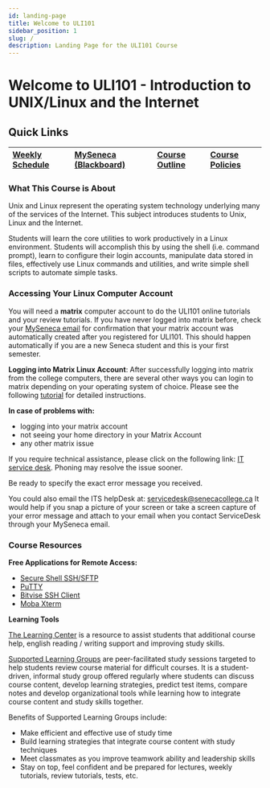 ```yaml
---
id: landing-page
title: Welcome to ULI101
sidebar_position: 1
slug: /
description: Landing Page for the ULI101 Course
---
```


# Welcome to ULI101 - Introduction to UNIX/Linux and the Internet

## Quick Links

| [Weekly Schedule](./intro.md) | [MySeneca (Blackboard)](https://my.senecacollege.ca/) | [Course Outline](https://apps.senecacollege.ca/ssos/findOutline.do?termCode=20232&subjectCode=ULI101&schoolCode=SICT) | [Course Policies](/B-SubSection2/course-policies.md) |
| :--- | :--- | :--- | :--- |


### What This Course is About

Unix and Linux represent the operating system technology underlying many of the services of the Internet. This subject introduces students to Unix, Linux and the Internet.

Students will learn the core utilities to work productively in a Linux environment. Students will accomplish this by using the shell (i.e. command prompt), learn to configure their login accounts, manipulate data stored in files, effectively use Linux commands and utilities, and write simple shell scripts to automate simple tasks.

### Accessing Your Linux Computer Account

You will need a **matrix** computer account to do the ULI101 online tutorials and your review tutorials. If you have never logged into matrix before, check your [MySeneca email](https://myseneca.ca/) for confirmation that your matrix account was automatically created after you registered for ULI101. This should happen automatically if you are a new Seneca student and this is your first semester.

**Logging into Matrix Linux Account**: After successfully logging into matrix from the college computers, there are several other ways you can login to matrix depending on your operating system of choice. Please see the following [tutorial](/A-Tutorials/tutorial1.md#method-1-connecting-to-your-matrix-account-from-your-home-computer) for detailed instructions.

**In case of problems with:**

  - logging into your matrix account
  - not seeing your home directory in your Matrix Account
  - any other matrix issue

If you require technical assistance, please click on the following link:
[IT service desk](https://students.senecacollege.ca/spaces/190/support/wiki/view/1473/contact-its). Phoning may resolve the issue sooner.

Be ready to specify the exact error message you received.

You could also email the ITS helpDesk at: servicedesk@senecacollege.ca
It would help if you snap a picture of your screen or take a screen capture of your error message and attach to your email when you contact ServiceDesk through your MySeneca email.

### Course Resources

**Free Applications for Remote Access:**

- [Secure Shell SSH/SFTP](https://www.sfsu.edu/ftp/win/ssh/SSHSecureShellClient-3.2.9.exe)
- [PuTTY](https://www.chiark.greenend.org.uk/~sgtatham/putty/latest.html)
- [Bitvise SSH Client](https://www.bitvise.com/ssh-client-download)
- [Moba Xterm](https://mobaxterm.mobatek.net/download-home-edition.html)


**Learning Tools**

[The Learning Center](http://inside.senecacollege.ca/learningcentres/supported-learning-groups.html) is a resource to assist students that additional course help, english reading / writing support and improving study skills.

[Supported Learning Groups](https://library.senecacollege.ca/learningcentre/slg) are peer-facilitated study sessions targeted to help students review course material for difficult courses. It is a student-driven, informal study group offered regularly where students can discuss course content, develop learning strategies, predict test items, compare notes and develop organizational tools while learning how to integrate course content and study skills together.

Benefits of Supported Learning Groups include:
  - Make efficient and effective use of study time
  - Build learning strategies that integrate course content with study techniques
  - Meet classmates as you improve teamwork ability and leadership skills
  - Stay on top, feel confident and be prepared for lectures, weekly tutorials, review tutorials, tests, etc.
